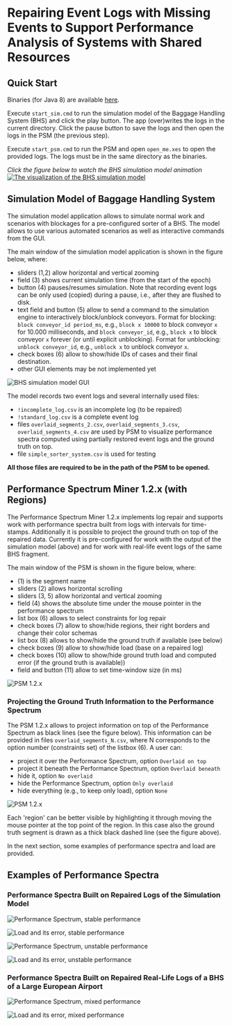 # Repairing Event Logs with Missing Events to Support Performance Analysis of Systems with Shared Resources

## Quick Start

Binaries (for Java 8) are available [here](https://github.com/processmining-in-logistics/psm/releases/tag/1.2.1). 

Execute `start_sim.cmd` to run the simulation model of the Baggage Handling System (BHS) and click the play button. The app (over)writes the logs in the current directory. Click the pause button to save the logs and then open the logs in the PSM (the previous step).

Execute `start_psm.cmd` to run the PSM and open `open_me.xes` to open the provided logs. The logs must be in the same directory as the binaries.

*Click the figure below to watch the BHS simulation model animation*
[![The visualization of the BHS simulation model](/docs/figures/sim_model.png)](https://www.youtube.com/watch?v=O0_tjfRInFo&feature=youtu.be)

## Simulation Model of Baggage Handling System

The simulation model application allows to simulate normal work and scenarios with blockages for a pre-configured sorter of a BHS. The model allows to use various automated scenarios as well as interactive commands from the GUI.

The main window of the simulation model application is shown in the figure below, where: 
* sliders (1,2) allow horizontal and vertical zooming 
* field (3) shows current simulation time (from the start of the epoch) 
* button (4) pauses/resumes simulation. Note that recording event logs can be only used (copied) during a pause, i.e., after they are flushed to disk.
* text field and button (5) allow to send a command to the simulation engine to interactively block/unblock conveyors. Format for blocking: `block conveyor_id period_ms`, e.g., `block x 10000` to block conveyor `x` for 10.000 milliseconds, and `block conveyor_id`, e.g., `block x` to block conveyor `x` forever (or until explicit unblocking). Format for unblocking: `unblock conveyor_id`, e.g., `unblock x` to unblock conveyor `x`. 
* check boxes (6) allow to show/hide IDs of cases and their final destination.
* other GUI elements may be not implemented yet

![BHS simulation model GUI](/docs/figures/sim_model_ui.png)

The model records two event logs and several internally used files:
* `!incomplete_log.csv` is an incomplete log (to be repaired)
* `!standard_log.csv` is a complete event log
* files `overlaid_segments_2.csv`, `overlaid_segments_3.csv`, `overlaid_segments_4.csv` are used by PSM to visualize performance spectra computed using partially restored event logs and the ground truth on top.
* file `simple_sorter_system.csv` is used for testing

**All those files are required to be in the path of the PSM to be opened.**

## Performance Spectrum Miner 1.2.x (with Regions)

The Performance Spectrum Miner 1.2.x implements log repair and supports work with performance spectra built from logs with intervals for time-stamps. Additionally it is possible to project the ground truth on top of the repaired data. Currently it is pre-configured for work with the output of the simulation model (above) and for work with real-life event logs of the same BHS fragment.

The main window of the PSM is shown in the figure below, where: 
* (1) is the segment name
* sliders (2) allows horizontal scrolling
* sliders (3, 5) allow horizontal and vertical zooming 
* field (4) shows the absolute time under the mouse pointer in the performance spectrum
* list box (6) allows to select constraints for log repair 
* check boxes (7) allow to show/hide regions, their right borders and change their color schemas
* list box (8) allows to show/hide the ground truth if available (see below)
* check boxes (9) allow to show/hide load (base on a repaired log)
* check boxes (10) allow to show/hide ground truth load and computed error (if the ground truth is available))
* field and button (11) allow to set time-window size (in ms)

![PSM 1.2.x](/docs/figures/psm_regions_ui.png)

### Projecting the Ground Truth Information to the Performance Spectrum

The PSM 1.2.x allows to project information on top of the Performance Spectrum as black lines (see the figure below). This information can be provided in files `overlaid_segments_N.csv`, where N corresponds to the option number (constraints set) of the listbox (6). A user can:
* project it over the Performance Spectrum, option `Overlaid on top`
* project it beneath the Performance Spectrum, option `Overlaid beneath`
* hide it, option `No overlaid`
* hide the Performance Spectrum, option `Only overlaid`
* hide everything (e.g., to keep only load), option `None`

![PSM 1.2.x](/docs/figures/psm_overlaid.png)

Each 'region' can be better visible by highlighting it through moving the mouse pointer at the top point of the region. In this case also the ground truth segment is drawn as a thick black dashed line (see the figure above).

In the next section, some examples of performance spectra and load are provided.


## Examples of Performance Spectra

### Performance Spectra Built on Repaired Logs of the Simulation Model

![Performance Spectrum, stable performance](/docs/figures/sim_stable_perf.png)

![Load and its error, stable performance](/docs/figures/sim_stable_perf_load.png)


![Performance Spectrum, unstable performance](/docs/figures/sim_unstable_perf.png)

![Load and its error, unstable performance](/docs/figures/sim_unstable_perf_load.png)

### Performance Spectra Built on Repaired Real-Life Logs of a BHS of a Large European Airport

![Performance Spectrum, mixed performance](/docs/figures/rl_mixed_perf.png)

![Load and its error, mixed performance](/docs/figures/rl_mixed_perf_load.png)




